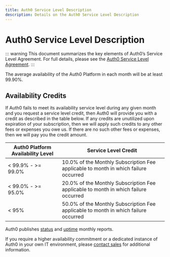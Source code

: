 ```yaml
---
title: Auth0 Service Level Description
description: Details on the Auth0 Service Level Description
---
```

# Auth0 Service Level Description

::: warning
This document summarizes the key elements of Auth0’s Service Level Agreement. For full details, please see the [Auth0 Service Level Agreement](https://auth0.com/legal).
:::

The average availability of the Auth0 Platform in each month will be at least 99.90%.

## Availability Credits

If Auth0 fails to meet its availability service level  during any given month and you request a service level credit, then Auth0 will provide you with a credit as described in the table below. If any credits are unutilized upon expiration of your subscription, then we will apply such credits to any other fees or expenses you owe us. If there are no such other fees or expenses, then we will pay you the credit amount.

| Auth0 Platform Availability Level | Service Level Credit |
| - | - |
| < 99.9% - >= 99.0% | 10.0% of the Monthly Subscription Fee applicable to month in which failure occurred |
| < 99.0% - >= 95.0% | 20.0% of the Monthly Subscription Fee applicable to month in which failure occurred |
| < 95% | 50.0% of the Monthly Subscription Fee applicable to month in which failure occurred |

Auth0 publishes [status](https://status.auth0.com) and [uptime](http://uptime.auth0.com) monthly reports.

If you require a higher availability commitment or a dedicated instance of Auth0 in your own IT environment, please [contact sales](https://auth0.com/?contact=true) for additional information.